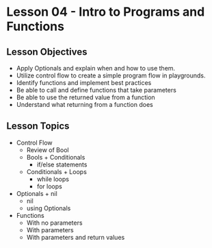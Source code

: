 # Lesson 04 - Intro to Programs and Functions

## Lesson Objectives

* Apply Optionals and explain when and how to use them.
* Utilize control flow to create a simple program flow in playgrounds.
* Identify functions and implement best practices
* Be able to call and define functions that take parameters
* Be able to use the returned value from a function
* Understand what returning from a function does

## Lesson Topics

* Control Flow
    * Review of Bool
    * Bools + Conditionals
        * if/else statements
    * Conditionals + Loops
        * while loops
        * for loops
* Optionals + nil
    * nil
    * using Optionals
* Functions
    * With no parameters
    * With parameters
    * With parameters and return values
